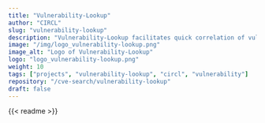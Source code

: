 ```yaml
---
title: "Vulnerability-Lookup"
author: "CIRCL"
slug: "vulnerability-lookup"
description: "Vulnerability-Lookup facilitates quick correlation of vulnerabilities from various sources, independent of vulnerability IDs, and streamlines the management of Coordinated Vulnerability Disclosure (CVD)"
image: "/img/logo_vulnerability-lookup.png"
image_alt: "Logo of Vulnerability-Lookup"
logo: "logo_vulnerability-lookup.png"
weight: 10
tags: ["projects", "vulnerability-lookup", "circl", "vulnerability"]
repository: "/cve-search/vulnerability-lookup"
draft: false
---
```


{{< readme >}}

